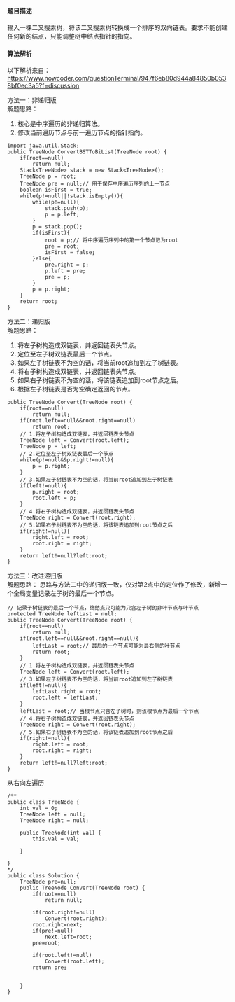 #### 题目描述
输入一棵二叉搜索树，将该二叉搜索树转换成一个排序的双向链表。要求不能创建任何新的结点，只能调整树中结点指针的指向。
#### 算法解析
以下解析来自：https://www.nowcoder.com/questionTerminal/947f6eb80d944a84850b0538bf0ec3a5?f=discussion

方法一：非递归版<br>
解题思路：
1. 核心是中序遍历的非递归算法。
2. 修改当前遍历节点与前一遍历节点的指针指向。
```
import java.util.Stack;
public TreeNode ConvertBSTToBiList(TreeNode root) {
    if(root==null)
        return null;
    Stack<TreeNode> stack = new Stack<TreeNode>();
    TreeNode p = root;
    TreeNode pre = null;// 用于保存中序遍历序列的上一节点
    boolean isFirst = true;
    while(p!=null||!stack.isEmpty()){
        while(p!=null){
            stack.push(p);
            p = p.left;
        }
        p = stack.pop();
        if(isFirst){
            root = p;// 将中序遍历序列中的第一个节点记为root
            pre = root;
            isFirst = false;
        }else{
            pre.right = p;
            p.left = pre;
            pre = p;
        }      
        p = p.right;
    }
    return root;
}
```
方法二：递归版<br>
解题思路：
1. 将左子树构造成双链表，并返回链表头节点。
2. 定位至左子树双链表最后一个节点。
3. 如果左子树链表不为空的话，将当前root追加到左子树链表。
4. 将右子树构造成双链表，并返回链表头节点。
5. 如果右子树链表不为空的话，将该链表追加到root节点之后。
6. 根据左子树链表是否为空确定返回的节点。
```
public TreeNode Convert(TreeNode root) {
    if(root==null)
        return null;
    if(root.left==null&&root.right==null)
        return root;
    // 1.将左子树构造成双链表，并返回链表头节点
    TreeNode left = Convert(root.left);
    TreeNode p = left;
    // 2.定位至左子树双链表最后一个节点
    while(p!=null&&p.right!=null){
        p = p.right;
    }
    // 3.如果左子树链表不为空的话，将当前root追加到左子树链表
    if(left!=null){
        p.right = root;
        root.left = p;
    }
    // 4.将右子树构造成双链表，并返回链表头节点
    TreeNode right = Convert(root.right);
    // 5.如果右子树链表不为空的话，将该链表追加到root节点之后
    if(right!=null){
        right.left = root;
        root.right = right;
    }
    return left!=null?left:root;       
}
```
方法三：改进递归版<br>
解题思路：
思路与方法二中的递归版一致，仅对第2点中的定位作了修改，新增一个全局变量记录左子树的最后一个节点。
```
// 记录子树链表的最后一个节点，终结点只可能为只含左子树的非叶节点与叶节点
protected TreeNode leftLast = null;
public TreeNode Convert(TreeNode root) {
    if(root==null)
        return null;
    if(root.left==null&&root.right==null){
        leftLast = root;// 最后的一个节点可能为最右侧的叶节点
        return root;
    }
    // 1.将左子树构造成双链表，并返回链表头节点
    TreeNode left = Convert(root.left);
    // 3.如果左子树链表不为空的话，将当前root追加到左子树链表
    if(left!=null){
        leftLast.right = root;
        root.left = leftLast;
    }
    leftLast = root;// 当根节点只含左子树时，则该根节点为最后一个节点
    // 4.将右子树构造成双链表，并返回链表头节点
    TreeNode right = Convert(root.right);
    // 5.如果右子树链表不为空的话，将该链表追加到root节点之后
    if(right!=null){
        right.left = root;
        root.right = right;
    }
    return left!=null?left:root;       
}

```
从右向左遍历
```
/**
public class TreeNode {
    int val = 0;
    TreeNode left = null;
    TreeNode right = null;

    public TreeNode(int val) {
        this.val = val;

    }

}
*/
public class Solution {
    TreeNode pre=null;
    public TreeNode Convert(TreeNode root) {
        if(root==null)
            return null;
        
        if(root.right!=null)
            Convert(root.right);
        root.right=next;
        if(pre!=null)
            next.left=root;
        pre=root;
        
        if(root.left!=null)
            Convert(root.left);
        return pre;
        

    }
}
```
